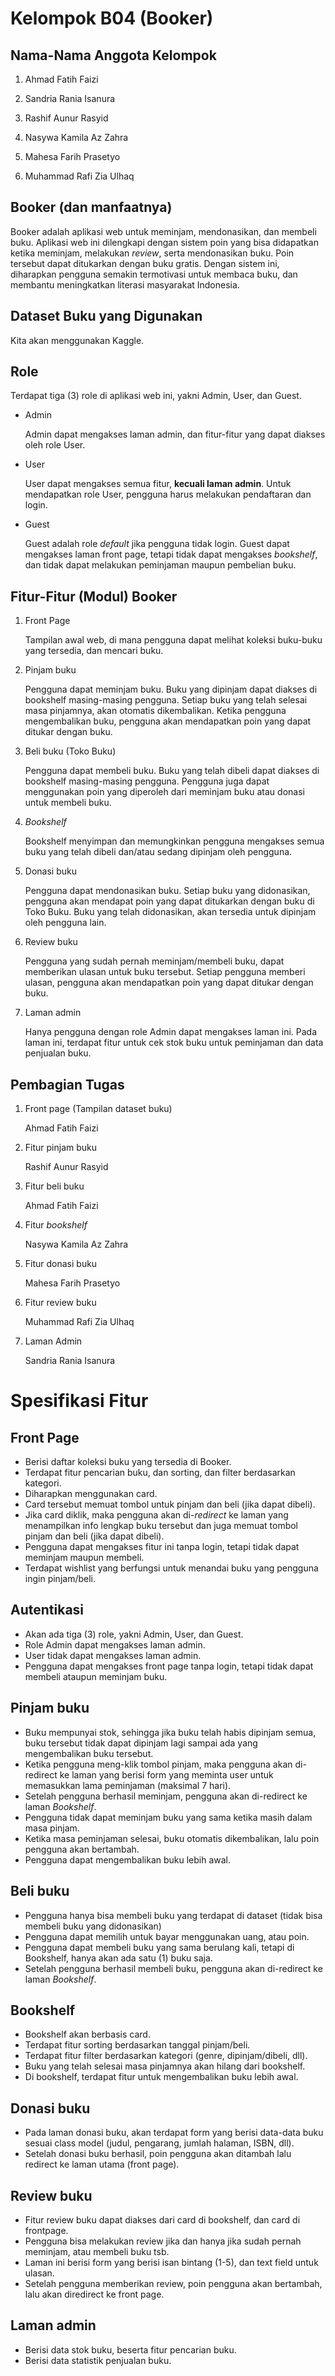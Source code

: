 # Kelompok B04 (Booker)

## Nama-Nama Anggota Kelompok

1. Ahmad Fatih Faizi

2. Sandria Rania Isanura

3. Rashif Aunur Rasyid

4. Nasywa Kamila Az Zahra

5. Mahesa Farih Prasetyo

6. Muhammad Rafi Zia Ulhaq

## Booker (dan manfaatnya)

Booker adalah aplikasi web untuk meminjam, mendonasikan, dan membeli buku. Aplikasi web ini dilengkapi dengan sistem poin yang bisa didapatkan ketika meminjam, melakukan *review*, serta mendonasikan buku. Poin tersebut dapat ditukarkan dengan buku gratis. Dengan sistem ini, diharapkan pengguna semakin termotivasi untuk membaca buku, dan membantu meningkatkan literasi masyarakat Indonesia.

## Dataset Buku yang Digunakan

Kita akan menggunakan Kaggle.

## Role

Terdapat tiga (3) role di aplikasi web ini, yakni Admin, User, dan Guest.

- Admin

    Admin dapat mengakses laman admin, dan fitur-fitur yang dapat diakses oleh role User.

- User

    User dapat mengakses semua fitur, **kecuali laman admin**. Untuk mendapatkan role User, pengguna harus melakukan pendaftaran dan login.

- Guest

    Guest adalah role *default* jika pengguna tidak login. Guest dapat mengakses laman front page, tetapi tidak dapat mengakses *bookshelf*, dan tidak dapat melakukan peminjaman maupun pembelian buku.

## Fitur-Fitur (Modul) Booker

1. Front Page

    Tampilan awal web, di mana pengguna dapat melihat koleksi buku-buku yang tersedia, dan mencari buku.

2. Pinjam buku

    Pengguna dapat meminjam buku. Buku yang dipinjam dapat diakses di bookshelf masing-masing pengguna. Setiap buku yang telah selesai masa pinjamnya, akan otomatis dikembalikan. Ketika pengguna mengembalikan buku, pengguna akan mendapatkan poin yang dapat ditukar dengan buku.

3. Beli buku (Toko Buku)

    Pengguna dapat membeli buku. Buku yang telah dibeli dapat diakses di bookshelf masing-masing pengguna. Pengguna juga dapat menggunakan poin yang diperoleh dari meminjam buku atau donasi untuk membeli buku.

4. *Bookshelf*

    Bookshelf menyimpan dan memungkinkan pengguna mengakses semua buku yang telah dibeli dan/atau sedang dipinjam oleh pengguna.

5. Donasi buku

    Pengguna dapat mendonasikan buku. Setiap buku yang didonasikan, pengguna akan mendapat poin yang dapat ditukarkan dengan buku di Toko Buku. Buku yang telah didonasikan, akan tersedia untuk dipinjam oleh pengguna lain.

6. Review buku

    Pengguna yang sudah pernah meminjam/membeli buku, dapat memberikan ulasan untuk buku tersebut. Setiap pengguna memberi ulasan, pengguna akan mendapatkan poin yang dapat ditukar dengan buku.

7. Laman admin

    Hanya pengguna dengan role Admin dapat mengakses laman ini. Pada laman ini, terdapat fitur untuk cek stok buku untuk peminjaman dan data penjualan buku.

## Pembagian Tugas

1. Front page (Tampilan dataset buku)

    Ahmad Fatih Faizi

2. Fitur pinjam buku

    Rashif Aunur Rasyid

3. Fitur beli buku

    Ahmad Fatih Faizi

4. Fitur *bookshelf*

    Nasywa Kamila Az Zahra

5. Fitur donasi buku

    Mahesa Farih Prasetyo

6. Fitur review buku

    Muhammad Rafi Zia Ulhaq

7. Laman Admin

    Sandria Rania Isanura

# Spesifikasi Fitur

## Front Page

- Berisi daftar koleksi buku yang tersedia di Booker.
- Terdapat fitur pencarian buku, dan sorting, dan filter berdasarkan kategori.
- Diharapkan menggunakan card.
- Card tersebut memuat tombol untuk pinjam dan beli (jika dapat dibeli).
- Jika card diklik, maka pengguna akan di-*redirect* ke laman yang menampilkan info lengkap buku tersebut dan juga memuat tombol pinjam dan beli (jika dapat dibeli).
- Pengguna dapat mengakses fitur ini tanpa login, tetapi tidak dapat meminjam maupun membeli.
- Terdapat wishlist yang berfungsi untuk menandai buku yang pengguna ingin pinjam/beli.

## Autentikasi

- Akan ada tiga (3) role, yakni Admin, User, dan Guest.
- Role Admin dapat mengakses laman admin.
- User tidak dapat mengakses laman admin.
- Pengguna dapat mengakses front page tanpa login, tetapi tidak dapat membeli ataupun meminjam buku.

## Pinjam buku

- Buku mempunyai stok, sehingga jika buku telah habis dipinjam semua, buku tersebut tidak dapat dipinjam lagi sampai ada yang mengembalikan buku tersebut.
- Ketika pengguna meng-klik tombol pinjam, maka pengguna akan di-redirect ke laman yang berisi form yang meminta user untuk memasukkan lama peminjaman (maksimal 7 hari).
- Setelah pengguna berhasil meminjam, pengguna akan di-redirect ke laman *Bookshelf*.
- Pengguna tidak dapat meminjam buku yang sama ketika masih dalam masa pinjam.
- Ketika masa peminjaman selesai, buku otomatis dikembalikan, lalu poin pengguna akan bertambah.
- Pengguna dapat mengembalikan buku lebih awal.

## Beli buku

- Pengguna hanya bisa membeli buku yang terdapat di dataset (tidak bisa membeli buku yang didonasikan)
- Pengguna dapat memilih untuk bayar menggunakan uang, atau poin.
- Pengguna dapat membeli buku yang sama berulang kali, tetapi di Bookshelf, hanya akan ada satu (1) buku saja.
- Setelah pengguna berhasil membeli buku, pengguna akan di-redirect ke laman *Bookshelf*.

## Bookshelf

- Bookshelf akan berbasis card.
- Terdapat fitur sorting berdasarkan tanggal pinjam/beli.
- Terdapat fitur filter berdasarkan kategori (genre, dipinjam/dibeli, dll).
- Buku yang telah selesai masa pinjamnya akan hilang dari bookshelf.
- Di bookshelf, terdapat fitur untuk mengembalikan buku lebih awal.

## Donasi buku

- Pada laman donasi buku, akan terdapat form yang berisi data-data buku sesuai class model (judul, pengarang, jumlah halaman, ISBN, dll).
- Setelah donasi buku berhasil, poin pengguna akan ditambah lalu redirect ke laman utama (front page).

## Review buku

- Fitur review buku dapat diakses dari card di bookshelf, dan card di frontpage.
- Pengguna bisa melakukan review jika dan hanya jika sudah pernah meminjam, atau membeli buku tsb.
- Laman ini berisi form yang berisi isan bintang (1-5), dan text field untuk ulasan.
- Setelah pengguna memberikan review, poin pengguna akan bertambah, lalu akan diredirect ke front page.

## Laman admin

- Berisi data stok buku, beserta fitur pencarian buku.
- Berisi data statistik penjualan buku.
